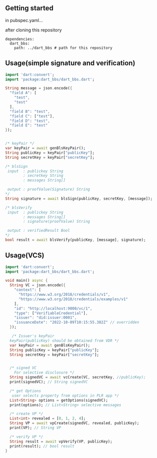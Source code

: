 <!--
This README describes the package. If you publish this package to pub.dev,
this README's contents appear on the landing page for your package.

For information about how to write a good package README, see the guide for
[writing package pages](https://dart.dev/guides/libraries/writing-package-pages).

For general information about developing packages, see the Dart guide for
[creating packages](https://dart.dev/guides/libraries/create-library-packages)
and the Flutter guide for
[developing packages and plugins](https://flutter.dev/developing-packages).
-->

## Getting started
in pubspec.yaml...

after cloning this repository

```
dependencies:
  dart_bbs:
    path: ../dart_bbs # path for this repository
```
## Usage(simple signature and verification)
```dart
import 'dart:convert';
import 'package:dart_bbs/dart_bbs.dart';

String message = json.encode({
  "field A": [
    "test",
    "test"
  ],
  "field B": "test",
  "field C": ["test"],
  "field D": "test",
  "field E": "test"
});


/* keyPair */
var keyPair = await genBlsKeyPair();
String publicKey = keyPair["publicKey"];
String secretKey = keyPair["secretKey"];

/* blsSign
 input  : publickey String
        : secretkey String
        : messages String[]

 output : proofValue(Signature) String 
*/
String signature = await blsSign(publicKey, secretKey, [message]);

/* blsVerify
 input  : publickey String
        : messages String[]
        : signature(proofValue) String

 output : verifiedResult Bool 
*/
bool result = await blsVerify(publicKey, [message], signature);

```
## Usage(VCS)

```dart
import 'dart:convert';
import 'package:dart_bbs/dart_bbs.dart';

void main() async {
  String VC = json.encode({
    "context": [
      "https://www.w3.org/2018/credentials/v1",
      "https://www.w3.org/2018/credentials/examples/v1"
    ],
    "id": "http://localhost:9000/vc/1",
    "type": ["VerifiableCredential"],
    "issuer": "did:issuer:0001",
    "issuanceDate": "2022-10-09T10:15:55.382Z" // overridden
  });

   /* Issuer's keyPair 
  keyPair(publicKey) should be obtained from VDR */
  var keyPair = await genBlsKeyPair();
  String publicKey = keyPair["publicKey"];
  String secretKey = keyPair["secretKey"];


  /* signed VC 
    For selective disclosure */
  String signedVC = await vcCreate(VC, secretKey, //publicKey);
  print(signedVC); // String signedVC

  /* get Options 
   user selects property from options in PLR app */
  List<String> options = getOptions(signedVC);
  print(options); // List<String> selective messages

  /* create VP */
  List<int> revealed = [0, 1, 2, 4];
  String VP = await vpCreate(signedVC, revealed, publicKey);
  print(VP); // String VP

  /* verify VP */
  String result = await vpVerify(VP, publicKey);
  print(result); // bool result
}
```
